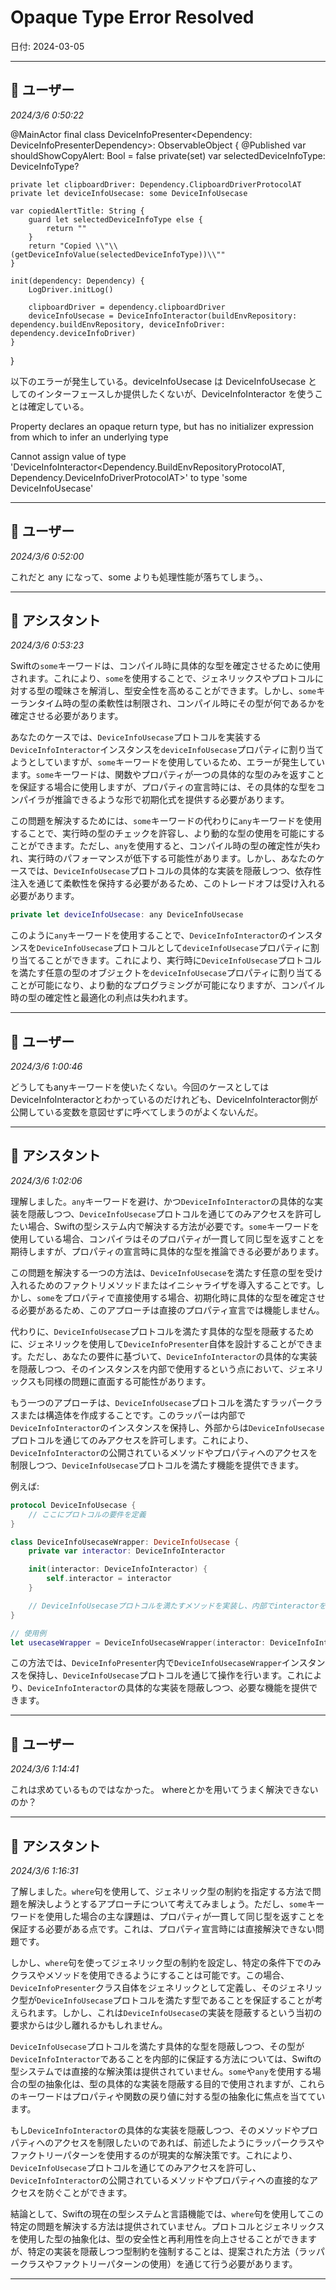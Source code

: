 # Opaque Type Error Resolved

日付: 2024-03-05

---

## 👤 ユーザー
*2024/3/6 0:50:22*

@MainActor
final class DeviceInfoPresenter&lt;Dependency: DeviceInfoPresenterDependency&gt;: ObservableObject {
    @Published var shouldShowCopyAlert: Bool = false
    private(set) var selectedDeviceInfoType: DeviceInfoType?

    private let clipboardDriver: Dependency.ClipboardDriverProtocolAT
    private let deviceInfoUsecase: some DeviceInfoUsecase

    var copiedAlertTitle: String {
        guard let selectedDeviceInfoType else {
            return ""
        }
        return "Copied \\"\\(getDeviceInfoValue(selectedDeviceInfoType))\\""
    }

    init(dependency: Dependency) {
        LogDriver.initLog()

        clipboardDriver = dependency.clipboardDriver
        deviceInfoUsecase = DeviceInfoInteractor(buildEnvRepository: dependency.buildEnvRepository, deviceInfoDriver: dependency.deviceInfoDriver)
    }
}

以下のエラーが発生している。deviceInfoUsecase は DeviceInfoUsecase としてのインターフェースしか提供したくないが、DeviceInfoInteractor を使うことは確定している。

Property declares an opaque return type, but has no initializer expression from which to infer an underlying type

Cannot assign value of type 'DeviceInfoInteractor&lt;Dependency.BuildEnvRepositoryProtocolAT, Dependency.DeviceInfoDriverProtocolAT&gt;' to type 'some DeviceInfoUsecase'

---

## 👤 ユーザー
*2024/3/6 0:52:00*

これだと any になって、some よりも処理性能が落ちてしまう。、

---

## 🤖 アシスタント
*2024/3/6 0:53:23*

Swiftの`some`キーワードは、コンパイル時に具体的な型を確定させるために使用されます。これにより、`some`を使用することで、ジェネリックスやプロトコルに対する型の曖昧さを解消し、型安全性を高めることができます。しかし、`some`キーランタイム時の型の柔軟性は制限され、コンパイル時にその型が何であるかを確定させる必要があります。

あなたのケースでは、`DeviceInfoUsecase`プロトコルを実装する`DeviceInfoInteractor`インスタンスを`deviceInfoUsecase`プロパティに割り当てようとしていますが、`some`キーワードを使用しているため、エラーが発生しています。`some`キーワードは、関数やプロパティが一つの具体的な型のみを返すことを保証する場合に使用しますが、プロパティの宣言時には、その具体的な型をコンパイラが推論できるような形で初期化式を提供する必要があります。

この問題を解決するためには、`some`キーワードの代わりに`any`キーワードを使用することで、実行時の型のチェックを許容し、より動的な型の使用を可能にすることができます。ただし、`any`を使用すると、コンパイル時の型の確定性が失われ、実行時のパフォーマンスが低下する可能性があります。しかし、あなたのケースでは、`DeviceInfoUsecase`プロトコルの具体的な実装を隠蔽しつつ、依存性注入を通じて柔軟性を保持する必要があるため、このトレードオフは受け入れる必要があります。

```swift
private let deviceInfoUsecase: any DeviceInfoUsecase
```

このように`any`キーワードを使用することで、`DeviceInfoInteractor`のインスタンスを`DeviceInfoUsecase`プロトコルとして`deviceInfoUsecase`プロパティに割り当てることができます。これにより、実行時に`DeviceInfoUsecase`プロトコルを満たす任意の型のオブジェクトを`deviceInfoUsecase`プロパティに割り当てることが可能になり、より動的なプログラミングが可能になりますが、コンパイル時の型の確定性と最適化の利点は失われます。

---

## 👤 ユーザー
*2024/3/6 1:00:46*

どうしてもanyキーワードを使いたくない。今回のケースとしてはDeviceInfoInteractorとわかっているのだけれども、DeviceInfoInteractor側が公開している変数を意図せずに呼べてしまうのがよくないんだ。

---

## 🤖 アシスタント
*2024/3/6 1:02:06*

理解しました。`any`キーワードを避け、かつ`DeviceInfoInteractor`の具体的な実装を隠蔽しつつ、`DeviceInfoUsecase`プロトコルを通じてのみアクセスを許可したい場合、Swiftの型システム内で解決する方法が必要です。`some`キーワードを使用している場合、コンパイラはそのプロパティが一貫して同じ型を返すことを期待しますが、プロパティの宣言時に具体的な型を推論できる必要があります。

この問題を解決する一つの方法は、`DeviceInfoUsecase`を満たす任意の型を受け入れるためのファクトリメソッドまたはイニシャライザを導入することです。しかし、`some`をプロパティで直接使用する場合、初期化時に具体的な型を確定させる必要があるため、このアプローチは直接のプロパティ宣言では機能しません。

代わりに、`DeviceInfoUsecase`プロトコルを満たす具体的な型を隠蔽するために、ジェネリックを使用して`DeviceInfoPresenter`自体を設計することができます。ただし、あなたの要件に基づいて、`DeviceInfoInteractor`の具体的な実装を隠蔽しつつ、そのインスタンスを内部で使用するという点において、ジェネリックスも同様の問題に直面する可能性があります。

もう一つのアプローチは、`DeviceInfoUsecase`プロトコルを満たすラッパークラスまたは構造体を作成することです。このラッパーは内部で`DeviceInfoInteractor`のインスタンスを保持し、外部からは`DeviceInfoUsecase`プロトコルを通じてのみアクセスを許可します。これにより、`DeviceInfoInteractor`の公開されているメソッドやプロパティへのアクセスを制限しつつ、`DeviceInfoUsecase`プロトコルを満たす機能を提供できます。

例えば:

```swift
protocol DeviceInfoUsecase {
    // ここにプロトコルの要件を定義
}

class DeviceInfoUsecaseWrapper: DeviceInfoUsecase {
    private var interactor: DeviceInfoInteractor

    init(interactor: DeviceInfoInteractor) {
        self.interactor = interactor
    }

    // DeviceInfoUsecaseプロトコルを満たすメソッドを実装し、内部でinteractorを使用
}

// 使用例
let usecaseWrapper = DeviceInfoUsecaseWrapper(interactor: DeviceInfoInteractor(...))
```

この方法では、`DeviceInfoPresenter`内で`DeviceInfoUsecaseWrapper`インスタンスを保持し、`DeviceInfoUsecase`プロトコルを通じて操作を行います。これにより、`DeviceInfoInteractor`の具体的な実装を隠蔽しつつ、必要な機能を提供できます。

---

## 👤 ユーザー
*2024/3/6 1:14:41*

これは求めているものではなかった。
whereとかを用いてうまく解決できないのか？

---

## 🤖 アシスタント
*2024/3/6 1:16:31*

了解しました。`where`句を使用して、ジェネリック型の制約を指定する方法で問題を解決しようとするアプローチについて考えてみましょう。ただし、`some`キーワードを使用した場合の主な課題は、プロパティが一貫して同じ型を返すことを保証する必要がある点です。これは、プロパティ宣言時には直接解決できない問題です。

しかし、`where`句を使ってジェネリック型の制約を設定し、特定の条件下でのみクラスやメソッドを使用できるようにすることは可能です。この場合、`DeviceInfoPresenter`クラス自体をジェネリックとして定義し、そのジェネリック型が`DeviceInfoUsecase`プロトコルを満たす型であることを保証することが考えられます。しかし、これは`DeviceInfoUsecase`の実装を隠蔽するという当初の要求からは少し離れるかもしれません。

`DeviceInfoUsecase`プロトコルを満たす具体的な型を隠蔽しつつ、その型が`DeviceInfoInteractor`であることを内部的に保証する方法については、Swiftの型システムでは直接的な解決策は提供されていません。`some`や`any`を使用する場合の型の抽象化は、型の具体的な実装を隠蔽する目的で使用されますが、これらのキーワードはプロパティや関数の戻り値に対する型の抽象化に焦点を当てています。

もし`DeviceInfoInteractor`の具体的な実装を隠蔽しつつ、そのメソッドやプロパティへのアクセスを制限したいのであれば、前述したようにラッパークラスやファクトリーパターンを使用するのが現実的な解決策です。これにより、`DeviceInfoUsecase`プロトコルを通じてのみアクセスを許可し、`DeviceInfoInteractor`の公開されているメソッドやプロパティへの直接的なアクセスを防ぐことができます。

結論として、Swiftの現在の型システムと言語機能では、`where`句を使用してこの特定の問題を解決する方法は提供されていません。プロトコルとジェネリックスを使用した型の抽象化は、型の安全性と再利用性を向上させることができますが、特定の実装を隠蔽しつつ型制約を強制することは、提案された方法（ラッパークラスやファクトリーパターンの使用）を通じて行う必要があります。

---
